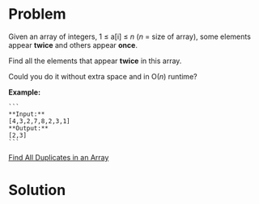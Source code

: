 
# Problem

Given an array of integers, 1 ≤ a[i] ≤ _n_ (_n_ = size of array), some
elements appear **twice** and others appear **once**.

Find all the elements that appear **twice** in this array.

Could you do it without extra space and in O(_n_) runtime?

**Example:**  

    ```
    **Input:**
    [4,3,2,7,8,2,3,1]
    **Output:**
    [2,3]
    ```



[Find All Duplicates in an Array](https://leetcode.com/problems/find-all-duplicates-in-an-array)

# Solution



